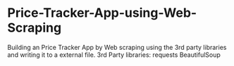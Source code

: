 # Price-Tracker-App-using-Web-Scraping
Building an Price Tracker App by Web scraping using the 3rd party libraries and writing it to a external file.
3rd Party libraries:
      requests
      BeautifulSoup
